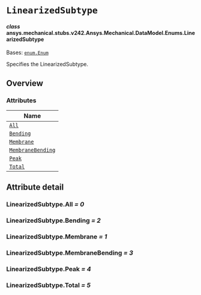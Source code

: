 # `LinearizedSubtype`



#### *class* ansys.mechanical.stubs.v242.Ansys.Mechanical.DataModel.Enums.LinearizedSubtype

Bases: [`enum.Enum`](https://docs.python.org/3/library/enum.html#enum.Enum)

Specifies the LinearizedSubtype.

<!-- !! processed by numpydoc !! -->

<a id="overview"></a>

## Overview

### Attributes

| Name |
| --------------------------------------------------------- |
| [`All`](#LinearizedSubtype.All) |
| [`Bending`](#LinearizedSubtype.Bending) |
| [`Membrane`](#LinearizedSubtype.Membrane) |
| [`MembraneBending`](#LinearizedSubtype.MembraneBending) |
| [`Peak`](#LinearizedSubtype.Peak) |
| [`Total`](#LinearizedSubtype.Total) |

<a id="attribute-detail"></a>

## Attribute detail

<a id="LinearizedSubtype.All"></a>

### LinearizedSubtype.All *= 0*

<a id="LinearizedSubtype.Bending"></a>

### LinearizedSubtype.Bending *= 2*

<a id="LinearizedSubtype.Membrane"></a>

### LinearizedSubtype.Membrane *= 1*

<a id="LinearizedSubtype.MembraneBending"></a>

### LinearizedSubtype.MembraneBending *= 3*

<a id="LinearizedSubtype.Peak"></a>

### LinearizedSubtype.Peak *= 4*

<a id="LinearizedSubtype.Total"></a>

### LinearizedSubtype.Total *= 5*


